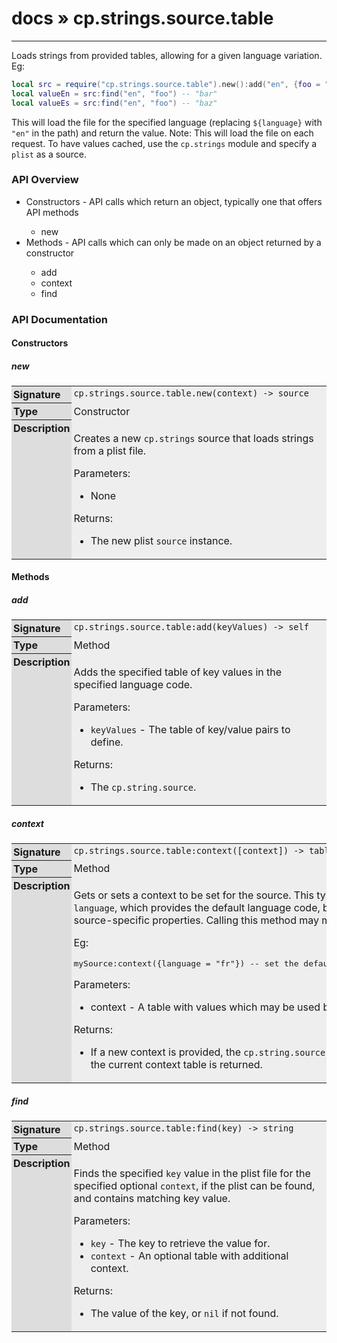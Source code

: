# [docs](index.md) » cp.strings.source.table
---

Loads strings from provided tables, allowing for a given language variation. Eg:

```lua
local src = require("cp.strings.source.table").new():add("en", {foo = "bar"}):add("en", {foo = "baz"})
local valueEn = src:find("en", "foo") -- "bar"
local valueEs = src:find("en", "foo") -- "baz"
```

This will load the file for the specified language (replacing `${language}` with `"en"` in the path) and return the value.
Note: This will load the file on each request. To have values cached, use the `cp.strings` module and specify a `plist` as a source.

<style type="text/css">
	a { text-decoration: none; }
	a:hover { text-decoration: underline; }
	th { background-color: #DDDDDD; vertical-align: top; padding: 3px; }
	td { width: 100%; background-color: #EEEEEE; vertical-align: top; padding: 3px; }
	table { width: 100% ; border: 1px solid #0; text-align: left; }
	section > table table td { width: 0; }
</style>
<link rel="stylesheet" href="../../css/docs.css" type="text/css" media="screen" />
<h3>API Overview</h3>
<ul>
<li>Constructors - API calls which return an object, typically one that offers API methods</li>
  <ul>
	<li><a href="#new">new</a></li>
  </ul>
<li>Methods - API calls which can only be made on an object returned by a constructor</li>
  <ul>
	<li><a href="#add">add</a></li>
	<li><a href="#context">context</a></li>
	<li><a href="#find">find</a></li>
  </ul>
</ul>
<h3>API Documentation</h3>
<h4 class="documentation-section">Constructors</h4>
  <section id="new">
	<h5><a href="#new">new</a></h5>
	<table>
	  <tr>
		<th>Signature</th>
		<td><code>cp.strings.source.table.new(context) -&gt; source</code></td>
	  </tr>
	  <tr>
		<th>Type</th>
		<td>Constructor</td>
	  </tr>
	  <tr>
		<th>Description</th>
		<td><p>Creates a new <code>cp.strings</code> source that loads strings from a plist file.</p>
<p>Parameters:</p>
<ul>
<li>None</li>
</ul>
<p>Returns:</p>
<ul>
<li>The new plist <code>source</code> instance.</li>
</ul>
</td>
	  </tr>
	</table>
  </section>
<h4 class="documentation-section">Methods</h4>
  <section id="add">
	<h5><a href="#add">add</a></h5>
	<table>
	  <tr>
		<th>Signature</th>
		<td><code>cp.strings.source.table:add(keyValues) -&gt; self</code></td>
	  </tr>
	  <tr>
		<th>Type</th>
		<td>Method</td>
	  </tr>
	  <tr>
		<th>Description</th>
		<td><p>Adds the specified table of key values in the specified language code.</p>
<p>Parameters:</p>
<ul>
<li><code>keyValues</code>  - The table of key/value pairs to define.</li>
</ul>
<p>Returns:</p>
<ul>
<li>The <code>cp.string.source</code>.</li>
</ul>
</td>
	  </tr>
	</table>
  </section>
  <section id="context">
	<h5><a href="#context">context</a></h5>
	<table>
	  <tr>
		<th>Signature</th>
		<td><code>cp.strings.source.table:context([context]) -&gt; table | self</code></td>
	  </tr>
	  <tr>
		<th>Type</th>
		<td>Method</td>
	  </tr>
	  <tr>
		<th>Description</th>
		<td><p>Gets or sets a context to be set for the source. This typically includes a <code>language</code>, which
provides the default language code, but may have other source-specific properties.
Calling this method may may clear caches, etc.</p>
<p>Eg:</p>
<div class="highlight"><pre><span></span><span class="n">mySource</span><span class="p">:</span><span class="n">context</span><span class="p">({</span><span class="n">language</span> <span class="o">=</span> <span class="s2">&quot;fr&quot;</span><span class="p">})</span> <span class="c1">-- set the default language to French.</span>
</pre></div>
<p>Parameters:</p>
<ul>
<li>context   - A table with values which may be used by the source.</li>
</ul>
<p>Returns:</p>
<ul>
<li>If a new context is provided, the <code>cp.string.source</code> is returned, otherwise the current context table is returned.</li>
</ul>
</td>
	  </tr>
	</table>
  </section>
  <section id="find">
	<h5><a href="#find">find</a></h5>
	<table>
	  <tr>
		<th>Signature</th>
		<td><code>cp.strings.source.table:find(key) -&gt; string</code></td>
	  </tr>
	  <tr>
		<th>Type</th>
		<td>Method</td>
	  </tr>
	  <tr>
		<th>Description</th>
		<td><p>Finds the specified <code>key</code> value in the plist file for the specified optional <code>context</code>,
if the plist can be found, and contains matching key value.</p>
<p>Parameters:</p>
<ul>
<li><code>key</code>        - The key to retrieve the value for.</li>
<li><code>context</code>    - An optional table with additional context.</li>
</ul>
<p>Returns:</p>
<ul>
<li>The value of the key, or <code>nil</code> if not found.</li>
</ul>
</td>
	  </tr>
	</table>
  </section>
